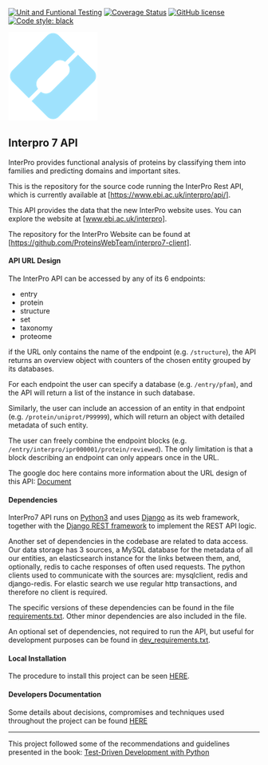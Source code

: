 
[![Unit and Funtional Testing](https://github.com/ProteinsWebTeam/interpro7-api/workflows/Unit%20and%20Funtional%20Testing/badge.svg)](https://github.com/ProteinsWebTeam/interpro7-api/actions?query=workflow%3A%22Unit+and+Funtional+Testing%22)
[![Coverage Status](https://coveralls.io/repos/github/ProteinsWebTeam/interpro7-api/badge.svg?branch=master)](https://coveralls.io/github/ProteinsWebTeam/interpro7-api?branch=master)
[![GitHub license](https://img.shields.io/badge/license-apache-blue.svg)](https://github.com/ProteinsWebTeam/interpro7-api/blob/master/LICENSE)
[![Code style: black](https://img.shields.io/badge/code%20style-black-000000.svg)](https://github.com/ambv/black)

![Logo InterPro7](https://raw.githubusercontent.com/ProteinsWebTeam/interpro7-api/master/webfront/static/logo_178x178.png  "Logo InterPro7")

## Interpro 7 API

InterPro provides functional analysis of proteins by classifying them into families and predicting domains and important sites. 

This is the repository for the source code running the InterPro Rest API, which is currently available at [https://www.ebi.ac.uk/interpro/api/].

This API provides the data that the new InterPro website uses. You can explore the website at [www.ebi.ac.uk/interpro].

The repository for the InterPro Website can be found at [https://github.com/ProteinsWebTeam/interpro7-client].


#### API URL Design

The InterPro API can be accessed by any of its 6 endpoints: 

* entry
* protein
* structure
* set
* taxonomy
* proteome



if the URL only contains the name of the endpoint (e.g. `/structure`), the API returns an overview object with counters of the chosen entity grouped by its databases. 

For each endpoint the user can specify a database (e.g. `/entry/pfam`), and the API will return a list of the instance in such database.

Similarly, the user can include an accession of an entity in that endpoint (e.g. `/protein/uniprot/P99999`), which will return an object with detailed metadata of such entity. 

The user can freely combine the endpoint blocks (e.g. `/entry/interpro/ipr000001/protein/reviewed`). The only limitation is that a block describing an endpoint can only appears once in the URL. 

The google doc here contains more information about the URL design of this API: [Document](https://docs.google.com/document/d/1JkZAkGI6KjZdqwJFXYlTFPna82p68vom_CojYYaTAR0/edit?usp=sharing)


#### Dependencies

InterPro7 API runs on [Python3](https://docs.python.org/3/) and uses [Django](https://www.djangoproject.com/) as its web framework, 
together with the [Django REST framework](http://www.django-rest-framework.org/) to implement the REST API logic.

Another set of dependencies in the codebase are related to data access. Our data storage has 3 sources, a MySQL database for the metadata of all our entities, an elasticsearch instance for the links between them, and, optionally, redis to cache responses of often used requests.
The python clients used to communicate with the sources are: mysqlclient, redis and django-redis. For elastic search we use regular http transactions, and therefore no client is required.

The specific versions of these dependencies can be found in the file [requirements.txt](https://github.com/ProteinsWebTeam/interpro7-api/blob/master/requirements.txt). Other minor dependencies are also included in the file.

An optional set of dependencies, not required to run the API, but useful for development purposes can be found in [dev_requirements.txt](https://github.com/ProteinsWebTeam/interpro7-api/blob/master/dev_requirements.txt).


#### Local Installation

The procedure to install this project can be seen [HERE](deploy_tools/README.md).

#### Developers Documentation

Some details about decisions, compromises and techniques used throughout the project can be found [HERE](./webfront/README.md)

---
This project followed some of the recommendations and guidelines presented in the book:
[Test-Driven Development with Python](http://www.obeythetestinggoat.com/)
